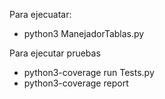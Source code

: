 Para ejecuatar:
-  python3 ManejadorTablas.py

Para ejecutar pruebas
- python3-coverage run Tests.py
- python3-coverage report